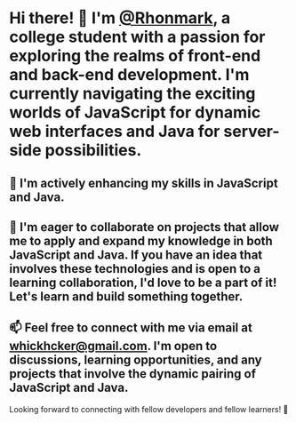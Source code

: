 # Hi there! 👋 I'm [@Rhonmark](https://github.com/Rhonmark), a college student with a passion for exploring the realms of front-end and back-end development. I'm currently navigating the exciting worlds of JavaScript for dynamic web interfaces and Java for server-side possibilities.

## 🌱 I'm actively enhancing my skills in JavaScript and Java.

## 💼 I'm eager to collaborate on projects that allow me to apply and expand my knowledge in both JavaScript and Java. If you have an idea that involves these technologies and is open to a learning collaboration, I'd love to be a part of it! Let's learn and build something together.

## 📫 Feel free to connect with me via email at [whickhcker@gmail.com](mailto:whickhcker@gmail.com). I'm open to discussions, learning opportunities, and any projects that involve the dynamic pairing of JavaScript and Java.

Looking forward to connecting with fellow developers and fellow learners! 🚀
